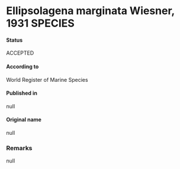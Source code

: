 Ellipsolagena marginata Wiesner, 1931 SPECIES
=======

#### Status
ACCEPTED

#### According to
World Register of Marine Species

#### Published in
null

#### Original name
null

### Remarks
null